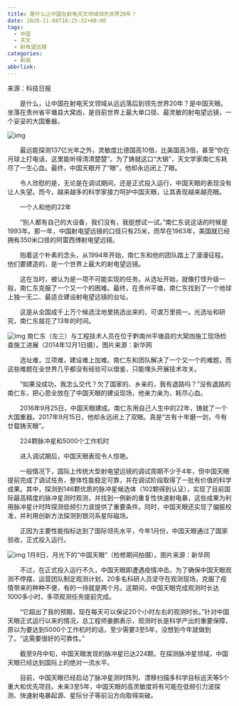 ```yaml
---
title: 是什么让中国在射电天文领域领先世界20年？
date: 2020-11-08T18:25:32+08:00
tags:
  - 中国
  - 天文
  - 射电望远镜
categories:
  - 新闻
abbrlink:
---
```


来源：科技日报　

　　是什么，让中国在射电天文领域从远远落后到领先世界20年？是中国天眼。坐落在贵州省平塘县大窝凼，是目前世界上最大单口径、最灵敏的射电望远镜，一个妥妥的大国重器。

![img](https://cdn.jsdelivr.net/gh/yakeing/Documentation@main/Hexo/images/ef77-kcaeqzx3322102.jpg)

　　最远能探测137亿光年之外，灵敏度比德国高10倍，比美国高3倍，甚至“你在月球上打电话，这里能听得清清楚楚”。为了铸就这口“大锅”，天文学家南仁东耗尽了一生心血。最终，中国天眼开了“眼”，他却永远闭上了眼。

　　令人欣慰的是，无论是在调试期间，还是正式投入运行，中国天眼的表现没有让人失望。而今，越来越多的科学家接力呵护中国天眼，让其表现越来越亮眼。

　　一个人和他的22年

　　“别人都有自己的大设备，我们没有，我挺想试一试。”南仁东说这话的时候是1993年。那一年，中国射电望远镜的口径只有25米，而早在1963年，美国就已经拥有350米口径的阿雷西博射电望远镜。

　　抱着这个朴素的念头，从1994年开始，南仁东和他的团队踏上了漫漫征程。他们要建造的，是一个世界上最大的射电望远镜。

　　这在当时，被认为是一项不可能实现的任务。从选址开始，就像打怪升级一般，南仁东克服了一个又一个的困难。最终，在贵州平塘，南仁东找到了一个地球上独一无二、最适合建设射电望远镜的台址。

　　这是从全国成千上万个候选洼地里挑选出来的，可谓万里挑一。光选址和研究，南仁东就花了13年的时间。

![img](https://cdn.jsdelivr.net/gh/yakeing/Documentation@main/Hexo/images/072d-kcaeqzx3322176.jpg)
南仁东（左三）与工程技术人员在位于黔南州平塘县的大窝凼施工现场检查施工进展（2014年12月1日摄）。图片来源：新华网

　　选址难，立项难，建设难上加难。南仁东和团队解决了一个又一个的难题，而这些难题在全世界几乎都没有经验可以借鉴，只能埋头开展技术攻关。

　　“如果没成功，我怎么交代？欠了国家的、乡亲的，我有退路吗？”没有退路的南仁东，把心思全放在了中国天眼的建设现场，他亲力亲为，耗尽心血。

　　2016年9月25日，中国天眼建成。南仁东用自己人生中的22年，铸就了一个大国重器。2017年9月15日，他却永远闭上了双眼。真是“古有十年磨一剑，今有廿载铸天眼”。

　　224颗脉冲星和5000个工作机时

　　进入调试期后，中国天眼表现令人惊艳。

　　一般情况下，国际上传统大型射电望远镜的调试周期不少于4年，但中国天眼提前完成了调试任务，整体性能稳定可靠，并在调试阶段取得了一批有价值的科学成果。其中，探测到146颗优质的脉冲星候选体（102颗得到认证），实现了目前国际最高精度的脉冲星测时观测，并找到一例新的重复性快速射电暴，这些成果为利用脉冲星计时阵探测低频引力波提供了重要条件。同时，中国天眼还实现了偏振校准，并利用创新方法探测到银河系星际磁场。

　　正因为主要性能指标达到了国际领先水平，今年1月份，中国天眼通过了国家验收，正式投入运行。

![img](https://cdn.jsdelivr.net/gh/yakeing/Documentation@main/Hexo/images/2744-kcaeqzx3322220.jpg)
1月8日，月光下的“中国天眼”（检修期间拍摄）。图片来源：新华网

　　不过，在正式投入运行不久，中国天眼即遭遇疫情冲击。为了确保中国天眼观测不停摆，运营团队制定观测计划，20多名科研人员坚守在观测现场，克服了疫情带来的种种不便，有的一待就是两个月。这期间，中国天眼完成观测时长达1000多小时，多项观测任务提前完成。

　　“它超出了我的预期，现在每天可以保证20个小时左右的观测时长。”针对中国天眼正式运行以来的情况，总工程师姜鹏表示，观测时长是科学产出的重要保障，原以为要达到5000个工作机时的话，至少需要3至5年，没想到今年就做到了。“这需要很好的可靠性。”

　　截至9月中旬，中国天眼发现的脉冲星已达224颗。在探测脉冲星领域，中国天眼已经达到国际上的绝对一流水平。

　　目前，中国天眼已经启动了脉冲星测时阵列、漂移扫描多科学目标巡天等5个重大和优先项目。未来3至5年，中国天眼的高灵敏度将有可能在低频引力波探测、快速射电暴起源、星际分子等前沿方向取得突破。